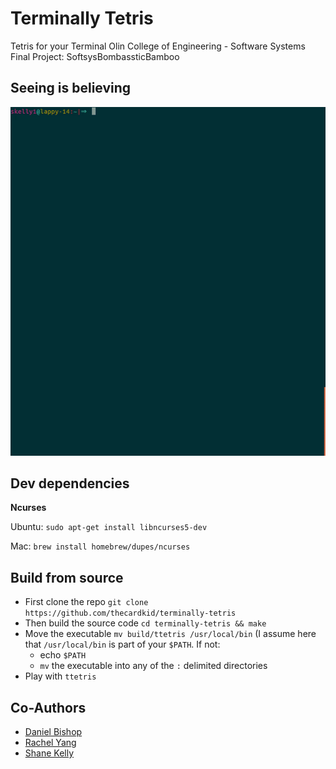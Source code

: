 # Terminally Tetris
Tetris for your Terminal
Olin College of Engineering - Software Systems Final Project: SoftsysBombassticBamboo

## Seeing is believing
![demo](docs/demo.gif)

## Dev dependencies
**Ncurses**

Ubuntu: `sudo apt-get install libncurses5-dev`

Mac: `brew install homebrew/dupes/ncurses`

## Build from source

- First clone the repo `git clone https://github.com/thecardkid/terminally-tetris`
- Then build the source code `cd terminally-tetris && make`
- Move the executable `mv build/ttetris /usr/local/bin` (I assume here that `/usr/local/bin` is part of your `$PATH`. If not:
  - echo `$PATH`
  - `mv` the executable into any of the `:` delimited directories
- Play with `ttetris`

## Co-Authors

- [Daniel Bishop](https://github.com/Daniel6)
- [Rachel Yang](https://github.com/RachelYang02)
- [Shane Kelly](https://github.com/shanek21)